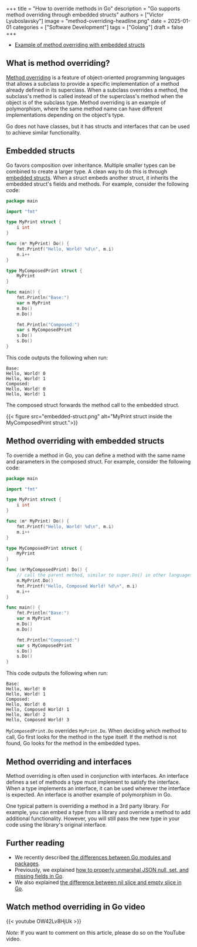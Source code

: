 +++
title = "How to override methods in Go"
description = "Go supports method overriding through embedded structs"
authors = ["Victor Lyuboslavsky"]
image = "method-overriding-headline.png"
date = 2025-01-01
categories = ["Software Development"]
tags = ["Golang"]
draft = false
+++

- [Example of method overriding with embedded structs](#method-overriding-with-embedded-structs)

## What is method overriding?

[Method overriding](https://en.wikipedia.org/wiki/Method_overriding) is a feature of object-oriented programming
languages that allows a subclass to provide a specific implementation of a method already defined in its superclass.
When a subclass overrides a method, the subclass's method is called instead of the superclass's method when the object
is of the subclass type. Method overriding is an example of polymorphism, where the same method name can have different
implementations depending on the object's type.

Go does not have classes, but it has structs and interfaces that can be used to achieve similar functionality.

## Embedded structs

Go favors composition over inheritance. Multiple smaller types can be combined to create a larger type. A clean way to
do this is through [embedded structs](https://golang.org/doc/effective_go#embedding). When a struct embeds another
struct, it inherits the embedded struct's fields and methods. For example, consider the following code:

```go
package main

import "fmt"

type MyPrint struct {
    i int
}

func (m* MyPrint) Do() {
    fmt.Printf("Hello, World! %d\n", m.i)
    m.i++
}

type MyComposedPrint struct {
    MyPrint
}

func main() {
    fmt.Println("Base:")
    var m MyPrint
    m.Do()
    m.Do()

    fmt.Println("Composed:")
    var s MyComposedPrint
    s.Do()
    s.Do()
}
```

This code outputs the following when run:

```
Base:
Hello, World! 0
Hello, World! 1
Composed:
Hello, World! 0
Hello, World! 1
```

The composed struct forwards the method call to the embedded struct.

{{< figure src="embedded-struct.png" alt="MyPrint struct inside the MyComposedPrint struct.">}}

## Method overriding with embedded structs

To override a method in Go, you can define a method with the same name and parameters in the composed struct. For
example, consider the following code:

```go
package main

import "fmt"

type MyPrint struct {
    i int
}

func (m* MyPrint) Do() {
    fmt.Printf("Hello, World! %d\n", m.i)
    m.i++
}

type MyComposedPrint struct {
    MyPrint
}

func (m*MyComposedPrint) Do() {
    // call the parent method, similar to super.Do() in other languages
    m.MyPrint.Do()
    fmt.Printf("Hello, Composed World! %d\n", m.i)
    m.i++
}

func main() {
    fmt.Println("Base:")
    var m MyPrint
    m.Do()
    m.Do()

    fmt.Println("Composed:")
    var s MyComposedPrint
    s.Do()
    s.Do()
}
```

This code outputs the following when run:

```
Base:
Hello, World! 0
Hello, World! 1
Composed:
Hello, World! 0
Hello, Composed World! 1
Hello, World! 2
Hello, Composed World! 3
```

`MyComposedPrint.Do` overrides `MyPrint.Do`. When deciding which method to call, Go first looks for the method in the
type itself. If the method is not found, Go looks for the method in the embedded types.

## Method overriding and interfaces

Method overriding is often used in conjunction with interfaces. An interface defines a set of methods a type must
implement to satisfy the interface. When a type implements an interface, it can be used wherever the interface is
expected. An interface is another example of polymorphism in Go.

One typical pattern is overriding a method in a 3rd party library. For example, you can embed a type from a library and
override a method to add additional functionality. However, you will still pass the new type in your code using the
library's original interface.

## Further reading

- We recently described [the differences between Go modules and packages](../go-modules-and-packages/).
- Previously, we explained [how to properly unmarshal JSON null, set, and missing fields in Go](../go-json-unmarshal/).
- We also explained [the difference between nil slice and empty slice in Go](../nil-slice-versus-empty-slice-in-go/).

## Watch method overriding in Go video

{{< youtube OW42Lv8HjUk >}}

_Note:_ If you want to comment on this article, please do so on the YouTube video.
